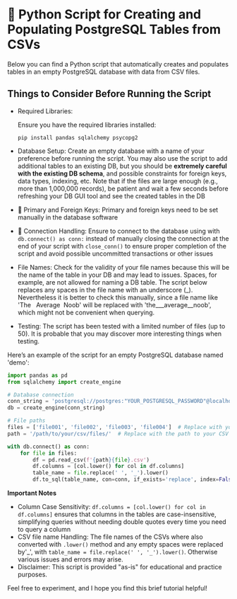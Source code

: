 # 🐍 Python Script for Creating and Populating PostgreSQL Tables from CSVs

Below you can find a Python script that automatically creates and populates tables in an empty PostgreSQL database with data from CSV files.

## Things to Consider Before Running the Script

- Required Libraries:

  Ensure you have the required libraries installed:
  ```
  pip install pandas sqlalchemy psycopg2
  ```
- Database Setup:
Create an empty database with a name of your preference before running the script. You may also use the script to add additional tables to an existing DB, but you should be **extremely careful with the existing DB schema**, and possible constraints for foreign keys, data types, indexing, etc. Note that if the files are large enough (e.g., more than 1,000,000 records), be patient and wait a few seconds before refreshing your DB GUI tool and see the created tables in the DB

- 🔑 Primary and Foreign Keys:
Primary and foreign keys need to be set manually in the database software

- 🔗 Connection Handling:
Ensure to connect to the database using with `db.connect() as conn:` instead of manually closing the connection at the end of your script with `close_conn()` to ensure proper completion of the script and avoid possible uncommitted transactions or other issues

- File Names:
Check for the validity of your file names because this will be the name of the table in your DB and may lead to issues. Spaces, for example, are not allowed for naming a DB table. The script below replaces any spaces in the file name with an underscore (_). Nevertheless it is better to check this manually, since a file name like 'The&nbsp;&nbsp;&nbsp;Average&nbsp;&nbsp;Noob' will be replaced with 'the___average__noob', which might not be convenient when querying.

- Testing:
The script has been tested with a limited number of files (up to 50). It is probable that you may discover more interesting things when testing.

Here’s an example of the script for an empty PostgreSQL database named 'demo':
```python
import pandas as pd
from sqlalchemy import create_engine

# Database connection
conn_string = 'postgresql://postgres:"YOUR_POSTGRESQL_PASSWORD"@localhost/demo'
db = create_engine(conn_string)

# File paths
files = ['file001', 'file002', 'file003', 'file004']  # Replace with your CSV file names
path = '/path/to/your/csv/files/'  # Replace with the path to your CSV files

with db.connect() as conn: 
    for file in files: 
        df = pd.read_csv(f'{path}{file}.csv')
        df.columns = [col.lower() for col in df.columns]
        table_name = file.replace(' ', '_').lower()
        df.to_sql(table_name, con=conn, if_exists='replace', index=False)
```
**Important Notes**
- Column Case Sensitivity:
`df.columns = [col.lower() for col in df.columns]` ensures that columns in the tables are case-insensitive, simplifying queries without needing double quotes every time you need to query a column
- CSV file name Handling:
The file names of the CSVs where also converted with `.lower()` method and any empty spaces were replaced by'_', with `table_name = file.replace(' ', '_').lower()`. Otherwise various issues and errors may arise.
- Disclaimer:
This script is provided "as-is" for educational and practice purposes.

Feel free to experiment, and I hope you find this brief tutorial helpful!
